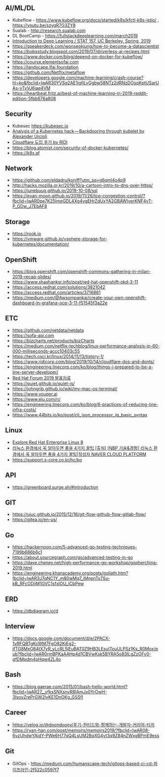 
AI/ML/DL
----
 * Kubeflow - https://www.kubeflow.org/docs/started/k8s/kfctl-k8s-istio/ , https://youtu.be/szygR7G3ZY8
 * Sualab - http://research.sualab.com
 * DL BootCamp - https://fullstackdeeplearning.com/march2019
 * [Introduction to Deep Learning / STAT 157, UC Berkeley, Spring, 2019](https://courses.d2l.ai/berkeley-stat-157/index.html)
 * https://speakerdeck.com/wonseokjung/how-to-become-a-datascientist
 * https://bobsstudy.blogspot.com/2019/07/driverless-ai-recipes.html
 * https://www.docker.com/blog/depend-on-docker-for-kubeflow/
 * https://course.elementsofai.com
 * https://landscape.lfai.foundation
 * https://github.com/Netflix/metaflow
 * https://developers.google.com/machine-learning/crash-course?hl=ko&fbclid=IwAR30YVSq2AE1jgfiLyGgbw58NTz2dRNzDOsoKptUSarUAs-vTyVJ6iae4VM
 * https://heartbeat.fritz.ai/best-of-machine-learning-in-2019-reddit-edition-5fbb676a808
 
Security
----
 * Kubesec https://kubesec.io
 * [Analysis of a Kubernetes hack — Backdooring through kubelet by Alexander Urcioli](https://hakin9.org/analysis-of-a-kubernetes-hack%E2%80%8A-%E2%80%8Abackdooring-through-kubelet/?fbclid=IwAR3Zr4GlikFbF5uNjA4N4KCN-INhNKZAtZ0XTvIayO6QmM7gWgx-vH8jiOI)
 * [Cloudflare 도입 후기 by RIDI](https://www.ridicorp.com/blog/2019/10/14/cloudflare-dos-and-donts)
 * https://blog.atomist.com/security-of-docker-kubernetes/
 * https://k8s.af
 
Network
----
 * https://github.com/eldadru/ksniff?utm_sq=g6qml4o4p9
 * http://hacks.mozilla.or.kr/2019/10/a-cartoon-intro-to-dns-over-https/
 * https://junebuug.github.io/2019-10-08/ssl
 * https://evan-moon.github.io/2019/11/26/tcp-congestion-control/?fbclid=IwAR0pe7K25lmeGDL4Xg4vgEHrZdUxYA2GBAWIverKNF4yT-P_GDw_J7EbAF8

Storage
----
 * https://rook.io
 * https://vmware.github.io/vsphere-storage-for-kubernetes/documentation/

OpenShift
----
 * https://blog.openshift.com/openshift-commons-gathering-in-milan-2019-recap-slides/
 * https://www.shashanksr.info/post/red-hat-openshift-okd-3-11
 * https://access.redhat.com/solutions/3821042
 * https://access.redhat.com/articles/3716881
 * https://medium.com/@Awsompankaj/create-your-own-openshift-dashboard-in-grafana-ocp-3-11-f51545f3a22e
 
ETC
----
 * https://github.com/netdata/netdata
 * https://sofa-api.com
 * https://bizcharts.net/products/bizCharts
 * https://medium.com/netflix-techblog/linux-performance-analysis-in-60-000-milliseconds-accc10403c55
 * https://tech.osci.kr/linux/2014/11/13/tistory-1/
 * https://www.ridicorp.com/blog/2019/10/14/cloudflare-dos-and-donts/
 * https://engineering.linecorp.com/ko/blog/things-i-prepared-to-be-a-line-server-developer/
 * [Red Hat Forum 2019 발표자료](http://app.engage.redhat.com/e/es?s=1795&e=3102746&elqTrackId=f0067a79762f4a11bcdc0f73a247b7f4&elq=fe72b59ad3f3447e8a961f2a732538cd&elqaid=67852&elqat=1)
 * https://quiet.github.io/quiet-js/
 * https://johngrib.github.io/wiki/my-mac-os-terminal/
 * https://www.youper.ai
 * https://www.eiu.com/n/
 * https://engineering.linecorp.com/ko/blog/6-practices-of-reducing-line-infra-costs/
 * https://www.44bits.io/ko/post/cli_json_processor_jq_basic_syntax
 
Linux
----
 * [Explore Red Hat Enterprise Linux 8](http://lab.redhat.com/?fbclid=IwAR3rxgQV2Lyllr9xdJXnLTYzWSJMWeXJXhdSrkhC3JlFWzh8uiMElh2Ld8s)
 * [리눅스 환경에서 꼭 알아두면 좋을 4가지 꿀팁
[출처] [NBP 기술&경험] 리눅스 환경에서 꼭 알아두면 좋을 4가지 꿀팁|작성자 NAVER CLOUD PLATFORM](https://blog.naver.com/PostView.nhn?blogId=n_cloudplatform&logNo=221684328224&redirect=Dlog&widgetTypeCall=true&fbclid=IwAR1C7n6_e7wUeI8Y4u-F8X8RDvXv5d4n7vonCo3RZt1QCAn8p0eBqZui8hM)
* https://support.s-core.co.kr/hc/ko

API
----
 * https://greenboard.surge.sh/#introduction

GIT
----
 * https://ujuc.github.io/2015/12/16/git-flow-github-flow-gitlab-flow/
 * https://gitea.io/en-us/

Go
----
 * https://hackernoon.com/5-advanced-go-testing-techniques-7199b686b6c1
 * https://about.sourcegraph.com/go/advanced-testing-in-go
 * https://dave.cheney.net/high-performance-go-workshop/gopherchina-2019.html
 * https://engineering.khanacademy.org/posts/goliath.htm?fbclid=IwAR3J7qNC1Y_m80wMq7_iMnpnTs7Su-kB_RFcODiiM1GVC1sfxIOU_ICbPew

ERD
----
 * https://dbdiagram.io/d

Interview
----
* https://docs.google.com/document/d/e/2PACX-1vRFQBTgKcWM7FgO82KjEg2-jfTG8MxO84tX7yR_yLcRL5lEuBAT0Z9HB3LEsuITouULPSz1Ks_R0Mox/pub?fbclid=IwAR0rmBPKaAAHp4d1CBVwKsk5BYRA5o83ILgZzOFv0-gfDMpdm4pHqw4ZL4o

Bash
----
 * https://blog.gaerae.com/2015/01/bash-hello-world.html?fbclid=IwAR27__vfksSNXsnyR8IAmJx0YrOwH-3IsoyZrePrGW2lvKE1DnOKg_GSSfI

Career
----
 * https://velog.io/@doondoony/후기-원티드와-함께하는-개발자-커리어-터치
 * https://ryan-han.com/post/memoirs/memoirs2019/?fbclid=IwAR08-6vzUhdwYAidY-PWe6H77qQ4LsUM2BqXG4yt3q9Z84nZWxgBPmE9ess

Git
----
 * GitOps - https://medium.com/humanscape-tech/gitops-based-ci-cd-파이프라인-2f522c0597f7
